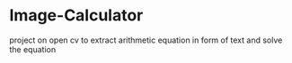 # Image-Calculator
project on open cv to extract arithmetic equation in form of text and solve the equation
